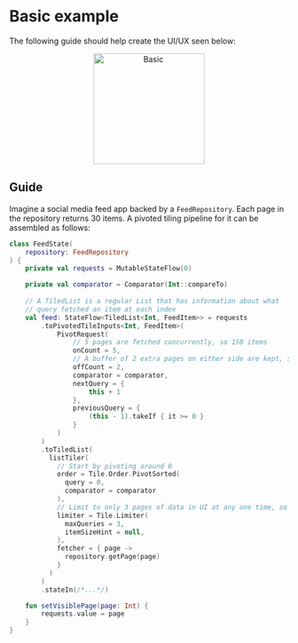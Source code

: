 # Basic example

The following guide should help create the UI/UX seen below:

<p align="center">
    <img src="../../images/basic.gif" alt="Basic" width="200"/>
</p>

## Guide

Imagine a social media feed app backed by a `FeedRepository`.
Each page in the repository returns 30 items. A pivoted tiling pipeline for it can be assembled as follows:

```kotlin
class FeedState(
    repository: FeedRepository
) {
    private val requests = MutableStateFlow(0)

    private val comparator = Comparator(Int::compareTo)
  
    // A TiledList is a regular List that has information about what
    // query fetched an item at each index
    val feed: StateFlow<TiledList<Int, FeedItem>> = requests
        .toPivotedTileInputs<Int, FeedItem>(
            PivotRequest(
                // 5 pages are fetched concurrently, so 150 items
                onCount = 5,
                // A buffer of 2 extra pages on either side are kept, so 210 items total
                offCount = 2,
                comparator = comparator,
                nextQuery = {
                    this + 1
                },
                previousQuery = {
                    (this - 1).takeIf { it >= 0 }
                }
            )
        )
        .toTiledList(
          listTiler(
            // Start by pivoting around 0
            order = Tile.Order.PivotSorted(
              query = 0,
              comparator = comparator
            ),
            // Limit to only 3 pages of data in UI at any one time, so 90 items
            limiter = Tile.Limiter(
              maxQueries = 3,
              itemSizeHint = null,
            ),
            fetcher = { page ->
              repository.getPage(page)
            }
          )
        )
        .stateIn(/*...*/)

    fun setVisiblePage(page: Int) {
        requests.value = page
    }
}
```

